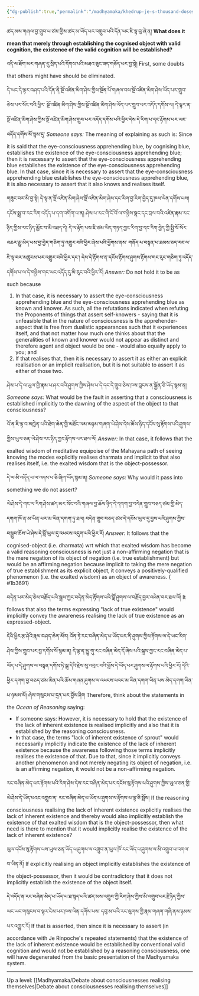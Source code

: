 ```yaml
---
{"dg-publish":true,"permalink":"/madhyamaka/khedrup-je-s-thousand-doses-on-consciousness-not-realising-itself/"}
---
```


ཚད་མས་གཞལ་བྱ་གྲུབ་པ་ཙམ་གྱིས་ཚད་མ་ཡོད་པར་འགྲུབ་པའི་དོན་ཡང་ཇི་ལྟ་བུ་ཞེ་ན།
**What does it mean that merely through establishing the cognised object with valid cognition, the existence of the valid cognition will be established?**

འདི་ལ་ཐོག་མར་གཞན་དུ་སྲིད་པའི་དོགས་པའི་མཐའ་ཅུང་ཟད་གཅོད་པར་བྱ་སྟེ། 
First, some doubts that others might have should be eliminated.

དེ་ཡང་དེ་ལྟར་བཤད་པའི་དོན་ནི་སྔོ་འཛིན་མིག་ཤེས་ཀྱིས་སྔོན་པོ་གཞལ་བས་སྔོ་འཛིན་མིག་ཤེས་ཡོད་པར་གྲུབ་ཅེས་པར་སོང་བའི་ཕྱིར་
སྔོ་འཛིན་མིག་ཤེས་ཀྱིས་སྔོ་འཛིན་མིག་ཤེས་ཡོད་པར་གྲུབ་པར་འདོད་དགོས་ལ།
དེ་ལྟར་ན་སྔོ་འཛིན་མིག་ཤེས་ཀྱིས་སྔོ་འཛིན་མིག་ཤེས་གྲུབ་པར་འདོད་དགོས་པའི་ཕྱིར་དེས་དེ་རིག་པ་དང་རྟོགས་པར་ཡང་འདོད་དགོས་སོ་སྙམ་དུ་
*Someone says:* The meaning of explaining as such is: Since it is said that the eye-consciousness apprehending blue, by cognising blue, establishes the existence of the eye-consciousness apprehending blue; then it is necessary to assert that the eye-consciousness apprehending blue establishes the existence of the eye-consciousness apprehending blue.
In that case, since it is necessary to assert that the eye-consciousness apprehending blue establishes the eye-consciousness apprehending blue, it is also necessary to assert that it also knows and realises itself.

གཟུང་བར་མི་བྱ་སྟེ། དེ་ལྟ་ན་སྔོ་འཛིན་མིག་ཤེས་སྔོ་འཛིན་མིག་ཤེས་དང་རིག་བྱ་རིག་བྱེད་དུ་ཁས་ལེན་དགོས་པས།
དངོས་སྨྲ་བ་རང་རིག་འདོད་པ་དག་འགོག་པ་ན། ཤེས་པ་རང་གི་ངོ་བོ་ལ་གཉིས་སྣང་དང་བྲལ་བའི་འཛིན་རྣམ་རང་ཉིད་ཀྱིས་རང་ཉིད་མྱོང་བ་མི་འཐད་དེ། 
དེ་ལ་རྟོག་པས་ཇི་ཙམ་ཡིད་གཏད་ཀྱང་རིག་བྱ་དང་རིག་བྱེད་ཀྱི་སྤྱི་སོ་སོར་འཆར་རྒྱུ་མེད་པས་བྱ་བྱེད་གཅིག་ཏུ་འགྱུར་བའི་ཕྱིར་ཞེས་པའི་ཕྱོགས་ནས་
གནོད་པ་བསྟན་པ་ཐམས་ཅད་རང་ལ་ཇི་ལྟ་བར་མཚུངས་པར་འགྱུར་བའི་ཕྱིར་དང༌། 
དེས་དེ་རྟོགས་ན་དངོས་རྟོགས་ཤུགས་རྟོགས་གང་རུང་གཅིག་ཏུ་འདོད་དགོས་པ་ལ་དེ་གཉིས་གང་ཡང་འདོད་དུ་མི་རུང་བའི་ཕྱིར་རོ།
*Answer:* Do not hold it to be as such because
1. In that case, it is necessary to assert the eye-consciousness apprehending blue and the eye-consciousness apprehending blue as known and knower. As such, all the refutations indicated when refuting the Proponents of things that assert self-knowers - saying that it is unfeasible that in the nature of consciousness is the apprehender-aspect that is free from dualistic appearances such that it experiences itself, and that not matter how much one thinks about that the generalities of known and knower would not appear as distinct and therefore agent and object would be one - would also equally apply to you; and
2. If that realises that, then it is necessary to assert it as either an explicit realisation or an implicit realisation, but it is not suitable to assert it as either of those two.

ཤེས་པ་དེ་ལ་ཡུལ་གྱི་རྣམ་པ་ཤར་བའི་ཤུགས་ཀྱིས་ཤེས་པ་དེ་དང་དེ་གྲུབ་ཅེས་ཁས་བླངས་ན་སྐྱོན་ཅི་ཡོད་སྙམ་ན། 
*Someone says:* What would be the fault in asserting that a consciousness is established implicitly to the dawning of the aspect of the object to that consciousness?

འོ་ན་ཇི་ལྟ་བ་མཁྱེན་པའི་ཐེག་ཆེན་གྱི་མཐོང་ལམ་མཉམ་གཞག་ཡེ་ཤེས་དེས་ཆོས་ཉིད་དངོས་སུ་རྟོགས་པའི་ཤུགས་ཀྱིས་ཡུལ་ཅན་ཡེ་ཤེས་རང་ཉིད་ཀྱང་རྟོགས་པར་ཐལ་ལོ། 
*Answer:* In that case, it follows that the exalted wisdom of meditative equipoise of the Mahayana path of seeing knowing the modes explicitly realises dharmata and implicit to that also realises itself, i.e. the exalted wisdom that is the object-possessor.

དེ་ལ་མི་འདོད་པ་ལ་འདས་པ་ཅི་ཞིག་ཡོད་སྙམ་ན།
*Someone says:* Why would it pass into something we do not assert?

ཡེ་ཤེས་དེ་གང་ལ་རིག་ཤེས་ཚད་མར་སོང་བའི་གཞལ་བྱ་ཆོས་ཉིད་དེ་དགག་བྱ་བདེན་གྲུབ་བཅད་ཙམ་གྱི་མེད་དགག་ཁོ་ན་མ་ཡིན་པར་མ་ཡིན་དགག་ཏུ་ཐལ། 
བདེན་གྲུབ་བཅད་ཙམ་དེ་དངོས་ཡུལ་དུ་བྱས་པའི་ཤུགས་ཀྱིས་བསྒྲུབ་ཆོས་ཡེ་ཤེས་དེ་བློ་ཡུལ་དུ་འཕངས་འདུག་པའི་ཕྱིར་རོ།
*Answer:* It follows that the cognised-object (i.e. dharmata) wrt which that exalted wisdom has become a valid reasoning consciousness is not just a non-affirming negation that is the mere negation of its object of negation (i.e. true establishment) but would be an affirming negation because implicit to taking the mere negation of true establishment as its explicit object, it conveys a positively-qualified phenomenon (i.e. the exalted wisdom) as an object of awareness.
{ #1b3691}


བདེན་པར་མེད་ཅེས་བརྗོད་པའི་སྒྲས་ཀྱང་བདེན་མེད་རྟོགས་པའི་བློ་ཤུགས་ལ་བརྗོད་བྱར་འཕེན་བར་ཐལ་ལོ།
It follows that also the terms expressing "lack of true existence" would implicitly convey the awareness realising the lack of true existence as an expressed-object.

དེའི་ཕྱིར་རྩ་ཤེའི་རྣམ་བཤད་ཆེན་མོར། འོན་ཏེ་རང་བཞིན་མེད་པ་ཡོད་པར་ནི་ཤུགས་ཀྱིས་རྟོགས་ལ་དེ་ཡང་རིག་ཤེས་ཀྱིས་གྲུབ་པར་བྱ་དགོས་སོ་སྙམ་ན། དེ་ལྟ་ན་མྱུ་གུ་རང་བཞིན་མེད་དོ་ཞེས་པའི་སྒྲས་ཀྱང་རང་བཞིན་མེད་པ་ཡོད་པ་དེ་ཤུགས་ལ་བསྟན་དགོས་ཏེ་སྒྲ་དེའི་རྗེས་སུ་འབྲང་བའི་བློས་དེ་ཡོད་པར་ཤུགས་ལ་རྟོགས་པའི་ཕྱིར་རོ། 
དེའི་ཕྱིར་དགག་བྱ་བཅད་ཙམ་མིན་པའི་ཆོས་གཞན་ཤུགས་ལ་འཕངས་པའང་མ་ཡིན་དགག་ཡིན་པས་མེད་དགག་ཡིན་པ་ཉམས་སོ། ཞེས་གསུངས་པ་དྲན་པར་བྱོས་ཤིག
Therefore, think about the statements in the *Ocean of Reasoning* saying:
- If someone says: However, it is necessary to hold that the existence of the lack of inherent existence is realised implicitly and also that it is established by the reasoning consciousness.
- In that case, the terms "lack of inherent existence of sprout" would necessarily implicitly indicate the existence of the lack of inherent existence because the awareness following those terms implicitly realises the existence of that. Due to that, since it implicitly conveys another phenomenon and not merely negating its object of negation, i.e. is an affirming negation, it would not be a non-affirming negation.

རང་བཞིན་མེད་པར་རྟོགས་པའི་རིག་ཤེས་དེས་རང་བཞིན་མེད་པར་དངོས་སུ་རྟོགས་པའི་ཤུགས་ཀྱིས་ཡུལ་ཅན་གྱི་ཡེ་ཤེས་དེ་ཡོད་པའང་འགྲུབ་ན་
རང་བཞིན་མེད་པ་ཡོད་པ་ཤུགས་ལ་རྟོགས་པ་ལྟ་ཅི་སྨོས།
If the reasoning consciousness realising the lack of inherent existence explicitly realises the lack of inherent existence and thereby would also implicitly establish the existence of that exalted wisdom that is the object-possessor, then what need is there to mention that it would implicitly realise the existence of the lack of inherent existence?

ཡུལ་དངོས་སུ་རྟོགས་པས་ཡུལ་ཅན་ཡོད་པ་ཤུགས་ལ་འགྲུབ་ན་ཡུལ་ཁོ་རང་ཡོད་པ་ཤུགས་ལ་མི་འགྲུབ་པ་འགལ་བ་ཡིན་ནོ། 
If explicitly realising an object implicitly establishes the existence of the object-possessor, then it would be contradictory that it does not implicitly establish the existence of the object itself.

དེ་འདོད་ན་རང་བཞིན་མེད་པ་ཡོད་པ་ཐ་སྙད་པའི་ཚད་མས་འགྲུབ་ཀྱི་རིག་ཤེས་ཀྱིས་མི་འགྲུབ་པར་རྗེ་ཉིད་ཀྱིས་ཡང་ཡང་གསུངས་བ་ལྟར་ངེས་པར་ཁས་ལེན་དགོས་པས་
དབུ་མ་པའི་རང་ལུགས་ཀྱི་རྣམ་གཞག་གཞི་ནས་ཉམས་པར་འགྱུར་རོ།
If that is asserted, then since it is necessary to assert (in accordance with Je Rinpoche's repeated statements) that the existence of the lack of inherent existence would be established by conventional valid cognition and would not be established by a reasoning consciousness, one will have degenerated from the basic presentation of the Madhyamaka system.

---
Up a level: [[Madhyamaka/Debate about consciousnesses realising themselves\|Debate about consciousnesses realising themselves]]